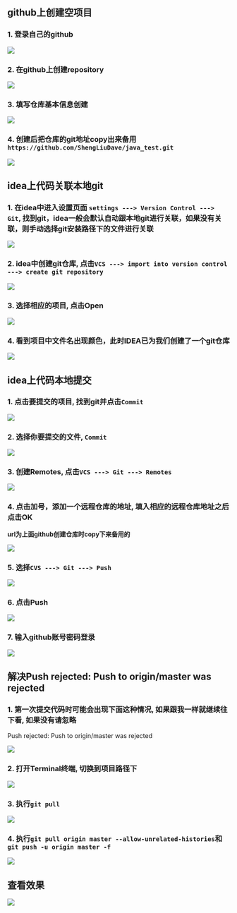 ## github上创建空项目

### 1. 登录自己的github

<img src="../../../images/blogContent/image1.png" referrerpolicy='no-referrer' style =" margin = auto">

### 2. 在github上创建repository

<img src="../../../images/blogContent/image2.png" referrerpolicy='no-referrer' style =" margin = auto">

### 3. 填写仓库基本信息创建

<img src="../../../images/blogContent/image3.png" referrerpolicy='no-referrer' style =" margin = auto">

### 4. 创建后把仓库的git地址copy出来备用`https://github.com/ShengLiuDave/java_test.git`

<img src="../../../images/blogContent/image4.png" referrerpolicy='no-referrer' style =" margin = auto">



## idea上代码关联本地git

### 1. 在idea中进入设置页面 `settings ---> Version Control ---> Git`, 找到git，idea一般会默认自动跟本地git进行关联，如果没有关联，则手动选择git安装路径下的文件进行关联

<img src="../../../images/blogContent/image5.png" referrerpolicy='no-referrer' style =" margin = auto">

### 2. idea中创建git仓库, 点击`VCS ---> import into version control ---> create git repository`

<img src="../../../images/blogContent/image6.png" referrerpolicy='no-referrer' style =" margin = auto">

### 3. 选择相应的项目, 点击Open

<img src="../../../images/blogContent/image7.png" referrerpolicy='no-referrer' style =" margin = auto">

### 4. 看到项目中文件名出现颜色，此时IDEA已为我们创建了一个git仓库

<img src="../../../images/blogContent/image8.png" referrerpolicy='no-referrer' style =" margin = auto">



## idea上代码本地提交

### 1. 点击要提交的项目, 找到git并点击`Commit`

<img src="../../../images/blogContent/image9.png" referrerpolicy='no-referrer' style =" margin = auto">

### 2. 选择你要提交的文件, `Commit`

<img src="../../../images/blogContent/image10.png" referrerpolicy='no-referrer' style =" margin = auto">

### 3. 创建Remotes, 点击`VCS ---> Git ---> Remotes`

<img src="../../../images/blogContent/image11.png" referrerpolicy='no-referrer' style =" margin = auto">

### 4. 点击加号，添加一个远程仓库的地址, 填入相应的远程仓库地址之后点击OK

**url为上面github创建仓库时copy下来备用的**

<img src="../../../images/blogContent/image12.png" referrerpolicy='no-referrer' style =" margin = auto">

### 5. 选择`CVS ---> Git ---> Push`

<img src="../../../images/blogContent/image13.png" referrerpolicy='no-referrer' style =" margin = auto">

### 6. 点击Push

<img src="../../../images/blogContent/image14.png" referrerpolicy='no-referrer' style =" margin = auto">

### 7. 输入github账号密码登录

<img src="../../../images/blogContent/image15.png" referrerpolicy='no-referrer' style =" margin = auto">



## 解决Push rejected: Push to origin/master was rejected

### 1. 第一次提交代码时可能会出现下面这种情况, 如果跟我一样就继续往下看, 如果没有请忽略

Push rejected: Push to origin/master was rejected

<img src="../../../images/blogContent/image16.png" referrerpolicy='no-referrer' style =" margin = auto">

### 2. 打开Terminal终端, 切换到项目路径下

<img src="../../../images/blogContent/image17.png" referrerpolicy='no-referrer' style =" margin = auto">

### 3. 执行`git pull`

<img src="../../../images/blogContent/image18.png" referrerpolicy='no-referrer' style =" margin = auto">

### 4. 执行`git pull origin master --allow-unrelated-histories`和`git push -u origin master -f`

<img src="../../../images/blogContent/image19.png" referrerpolicy='no-referrer' style =" margin = auto">



## 查看效果

<img src="../../../images/blogContent/image20.png" referrerpolicy='no-referrer' style =" margin = auto">

